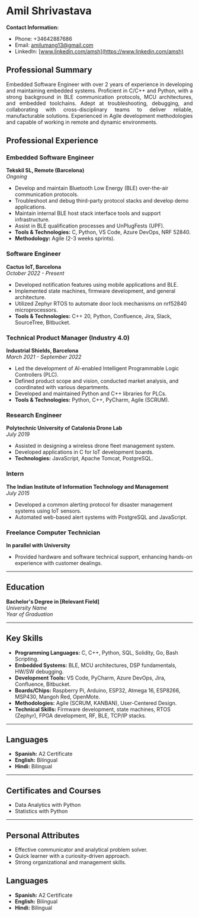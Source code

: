 # Amil Shrivastava

**Contact Information:**
- Phone: +34642887686
- Email: [amilumang13@gmail.com](mailto:amilumang13@gmail.com)
- LinkedIn: [www.linkedin.com/amsh](https://www.linkedin.com/amsh)

## Professional Summary
<p style="text-align: justify;">
Embedded Software Engineer with over 2 years of experience in developing and maintaining embedded systems. Proficient in C/C++ and Python, with a strong background in BLE communication protocols, MCU architectures, and embedded toolchains. Adept at troubleshooting, debugging, and collaborating with cross-disciplinary teams to deliver reliable, manufacturable solutions. Experienced in Agile development methodologies and capable of working in remote and dynamic environments.
</p>

## Professional Experience

### Embedded Software Engineer
**Tekskil SL, Remote (Barcelona)**  
*Ongoing*

- Develop and maintain Bluetooth Low Energy (BLE) over-the-air communication protocols.
- Troubleshoot and debug third-party protocol stacks and develop demo applications.
- Maintain internal BLE host stack interface tools and support infrastructure.
- Assist in BLE qualification processes and UnPlugFests (UPF).
- **Tools & Technologies:** C, Python, VS Code, Azure DevOps, NRF 52840.
- **Methodology:** Agile (2-3 weeks sprints).

### Software Engineer
**Cactus IoT, Barcelona**  
*October 2022 - Present*

- Developed notification features using mobile applications and BLE.
- Implemented state machines, firmware development, and general architecture.
- Utilized Zephyr RTOS to automate door lock mechanisms on nrf52840 microprocessors.
- **Tools & Technologies:** C++ 20, Python, Confluence, Jira, Slack, SourceTree, Bitbucket.

### Technical Product Manager (Industry 4.0)
**Industrial Shields, Barcelona**  
*March 2021 - September 2022*

- Led the development of AI-enabled Intelligent Programmable Logic Controllers (PLC).
- Defined product scope and vision, conducted market analysis, and coordinated with various departments.
- Developed and maintained Python and C++ libraries for PLCs.
- **Tools & Technologies:** Python, C++, PyCharm, Agile (SCRUM).

### Research Engineer
**Polytechnic University of Catalonia Drone Lab**  
*July 2019*

- Assisted in designing a wireless drone fleet management system.
- Developed applications in C for IoT development boards.
- **Technologies:** JavaScript, Apache Tomcat, PostgreSQL.

### Intern
**The Indian Institute of Information Technology and Management**  
*July 2015*

- Developed a common alerting protocol for disaster management systems using IoT sensors.
- Automated web-based alert systems with PostgreSQL and JavaScript.

### Freelance Computer Technician
**In parallel with University**

- Provided hardware and software technical support, enhancing hands-on experience with customer dealings.

---

## Education

**Bachelor's Degree in [Relevant Field]**  
*University Name*  
*Year of Graduation*

---

## Key Skills

- **Programming Languages:** C, C++, Python, SQL, Solidity, Go, Bash Scripting.
- **Embedded Systems:** BLE, MCU architectures, DSP fundamentals, HW/SW debugging.
- **Development Tools:** VS Code, PyCharm, Azure DevOps, Jira, Confluence, Bitbucket.
- **Boards/Chips:** Raspberry Pi, Arduino, ESP32, Atmega 16, ESP8266, MSP430, Mangoh Red, OpenMote.
- **Methodologies:** Agile (SCRUM, KANBAN), User-Centered Design.
- **Technical Skills:** Firmware development, state machines, RTOS (Zephyr), FPGA development, RF, BLE, TCP/IP stacks.

---

## Languages

- **Spanish:** A2 Certificate
- **English:** Bilingual
- **Hindi:** Bilingual

---

## Certificates and Courses

- Data Analytics with Python
- Statistics with Python

---

## Personal Attributes

- Effective communicator and analytical problem solver.
- Quick learner with a curiosity-driven approach.
- Strong organizational and management skills.

## Languages
- **Spanish:** A2 Certificate
- **English:** Bilingual
- **Hindi:** Bilingual
